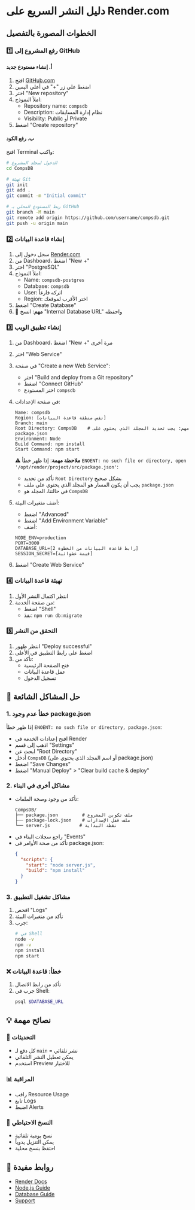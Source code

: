 # دليل النشر السريع على Render.com

## الخطوات المصورة بالتفصيل

### 1️⃣ رفع المشروع إلى GitHub

#### أ. إنشاء مستودع جديد
1. افتح [GitHub.com](https://github.com)
2. اضغط على زر "+" في أعلى اليمين
3. اختر "New repository"
4. املأ النموذج:
   - Repository name: `compsdb`
   - Description: نظام إدارة المسابقات
   - Visibility: Public أو Private
5. اضغط "Create repository"

#### ب. رفع الكود
افتح Terminal واكتب:
```bash
# الدخول لمجلد المشروع
cd CompsDB

# تهيئة Git
git init
git add .
git commit -m "Initial commit"

# ربط المستودع المحلي بـ GitHub
git branch -M main
git remote add origin https://github.com/username/compsdb.git
git push -u origin main
```

### 2️⃣ إنشاء قاعدة البيانات

1. سجل دخول إلى [Render.com](https://render.com)
2. من Dashboard، اضغط "New +"
3. اختر "PostgreSQL"
4. املأ النموذج:
   - Name: `compsdb-postgres`
   - Database: `compsdb`
   - User: اتركه فارغاً
   - Region: اختر الأقرب لموقعك
5. اضغط "Create Database"
6. 🔴 **مهم**: انسخ "Internal Database URL" واحفظه

### 3️⃣ إنشاء تطبيق الويب

1. من Dashboard، اضغط "New +" مرة أخرى
2. اختر "Web Service"
3. في صفحة "Create a new Web Service":
   - اختر "Build and deploy from a Git repository"
   - اضغط "Connect GitHub"
   - اختر المستودع `compsdb`

4. في صفحة الإعدادات:
   ```
   Name: compsdb
   Region: [نفس منطقة قاعدة البيانات]
   Branch: main
   Root Directory: CompsDB    # مهم: يجب تحديد المجلد الذي يحتوي على package.json
   Environment: Node
   Build Command: npm install
   Start Command: npm start
   ```

   ⚠️ **ملاحظة مهمة**: إذا ظهر خطأ `ENOENT: no such file or directory, open '/opt/render/project/src/package.json'`:
   - تأكد من تحديد `Root Directory` بشكل صحيح
   - يجب أن يكون المسار هو المجلد الذي يحتوي على ملف `package.json`
   - في حالتنا، المجلد هو `CompsDB`

5. أضف متغيرات البيئة:
   - اضغط "Advanced"
   - اضغط "Add Environment Variable"
   - أضف:
   ```
   NODE_ENV=production
   PORT=3000
   DATABASE_URL=[رابط قاعدة البيانات من الخطوة 2]
   SESSION_SECRET=[قيمة عشوائية]
   ```

6. اضغط "Create Web Service"

### 4️⃣ تهيئة قاعدة البيانات

1. انتظر اكتمال النشر الأول
2. من صفحة الخدمة:
   - اضغط "Shell"
   - نفذ: `npm run db:migrate`

### 5️⃣ التحقق من النشر

1. انتظر ظهور "Deploy successful"
2. اضغط على رابط التطبيق في الأعلى
3. تأكد من:
   - فتح الصفحة الرئيسية
   - عمل قاعدة البيانات
   - تسجيل الدخول

## 🔧 حل المشاكل الشائعة

### 1. خطأ عدم وجود package.json
إذا ظهر خطأ `ENOENT: no such file or directory, package.json`:
- افتح إعدادات الخدمة في Render
- اذهب إلى قسم "Settings"
- ابحث عن "Root Directory"
- أدخل `CompsDB` (أو اسم المجلد الذي يحتوي على package.json)
- اضغط "Save Changes"
- اضغط "Manual Deploy" > "Clear build cache & deploy"

### 2. مشاكل أخرى في البناء
- تأكد من وجود وصحة الملفات:
  ```
  CompsDB/
  ├── package.json         # ملف تكوين المشروع
  ├── package-lock.json    # ملف قفل الإصدارات
  └── server.js           # نقطة البداية
  ```
- راجع سجلات البناء في "Events"
- تأكد من صحة الأوامر في package.json:
  ```json
  {
    "scripts": {
      "start": "node server.js",
      "build": "npm install"
    }
  }
  ```

### 3. مشاكل تشغيل التطبيق
1. افحص "Logs"
2. تأكد من متغيرات البيئة
3. جرب:
   ```bash
   # في Shell
   node -v
   npm -v
   npm install
   npm start
   ```

### ❌ خطأ: قاعدة البيانات
1. تأكد من رابط الاتصال
2. جرب في Shell:
   ```bash
   psql $DATABASE_URL
   ```

## 💡 نصائح مهمة

### 🔄 التحديثات
- كل دفع لـ `main` = نشر تلقائي
- يمكن تعطيل النشر التلقائي
- استخدم Preview للاختبار

### 📊 المراقبة
- راقب Resource Usage
- تابع Logs
- اضبط Alerts

### 💾 النسخ الاحتياطي
- نسخ يومية تلقائية
- يمكن التنزيل يدوياً
- احتفظ بنسخ محلية

## 🔗 روابط مفيدة

- [Render Docs](https://render.com/docs)
- [Node.js Guide](https://render.com/docs/deploy-node-express-app)
- [Database Guide](https://render.com/docs/databases)
- [Support](https://render.com/support)
